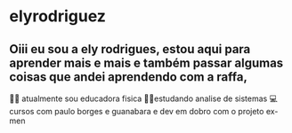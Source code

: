# elyrodriguez
## Oiii eu sou a ely rodrigues, estou aqui para aprender mais e mais e também passar algumas coisas que andei aprendendo com a raffa,
🏋️‍♂️ atualmente sou educadora fisica
👩‍💻estudando analise de sistemas
💻cursos com paulo borges e guanabara e dev em dobro com o projeto ex-men
